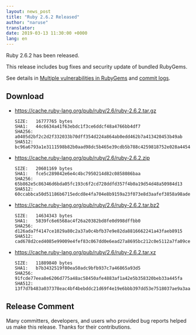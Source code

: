 ```yaml
---
layout: news_post
title: "Ruby 2.6.2 Released"
author: "naruse"
translator:
date: 2019-03-13 11:30:00 +0000
lang: en
---
```


Ruby 2.6.2 has been released.

This release includes bug fixes and security update of bundled RubyGems.

See details in [Multiple vulnerabilities in RubyGems](/en/news/2019/03/05/multiple-vulnerabilities-in-rubygems/)
and [commit logs](https://github.com/ruby/ruby/compare/v2_6_1...v2_6_2).

## Download

* <https://cache.ruby-lang.org/pub/ruby/2.6/ruby-2.6.2.tar.gz>

      SIZE:   16777765 bytes
      SHA1:   44c6634a41f63ebdc1f3ce6ddcf48a4766bb4df7
      SHA256: a0405d2bf2c2d2f332033b70dff354d224a864ab0edd462b7a413420453b49ab
      SHA512: bc96a6793a1e3111598b82b0aad98dc5b465e39cdb5b788c4259818752e028a44545c6489c02c323db0f43a362c26f0900acfba0277d6e2201587d7252f6125f

* <https://cache.ruby-lang.org/pub/ruby/2.6/ruby-2.6.2.zip>

      SIZE:   20601169 bytes
      SHA1:   fce5c289842e6e4c4bc7950214d82c0858086baa
      SHA256: 65b862e5c86346d6bda05fc193c6f2cd728ddfd357f4b0a19d54d48a50984d13
      SHA512: 60ccabbca50d51186b6715edcd8e4fa704e8b9159a23f073e8d3aafef3858a98ade416156af94a479d1af5555c4c4b5b71267f0f563a518e5e6112ce9921bb8b

* <https://cache.ruby-lang.org/pub/ruby/2.6/ruby-2.6.2.tar.bz2>

      SIZE:   14634343 bytes
      SHA1:   5839fc6e6568ac4f26a20382bd8fe0d998dffbb0
      SHA256: d126ada7f4147ce1029a80c2a37a0c4bfb37e9e82da8816662241a43faeb8915
      SHA512: cad678d2ced4085e99009e4fef83c067dd0e6ead27a8695bc212c0e5112a7fa09ceb27f82638faf91932ef8bdd090f844e0a878ffdf6845a891da4b858588aa0

* <https://cache.ruby-lang.org/pub/ruby/2.6/ruby-2.6.2.tar.xz>

      SIZE:   11889840 bytes
      SHA1:   b7b3432519f80ea50adc9bfb937c7a46865a93d5
      SHA256: 91fcde77eea8e6206d775a48ac58450afe4883af1a42e5b358320beb33a445fa
      SHA512: 13f7d7b483a037378eac4bf4bebddc21d69f4e19e6bbb397dd53e7518037ae9a3aa5b41fc20bf1fe410803c6efc3a6a65a65af47648d3a93713f75cfe885326a

## Release Comment

Many committers, developers, and users who provided bug reports helped
us make this release.
Thanks for their contributions.
